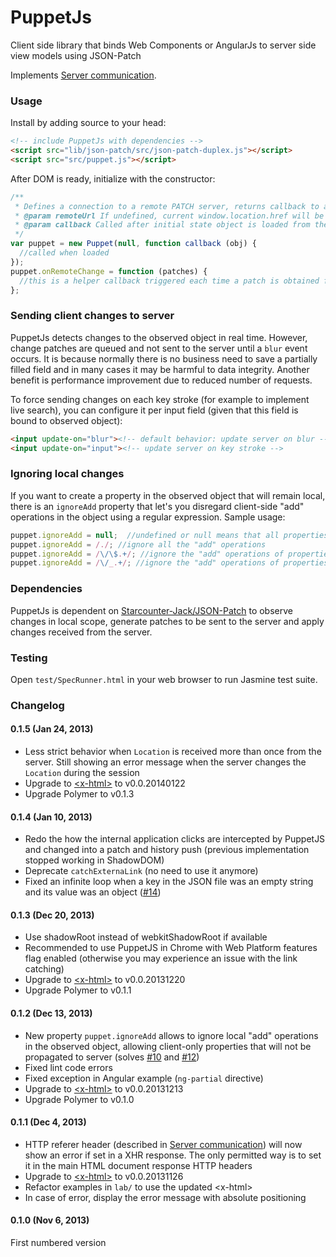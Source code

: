 PuppetJs
========

Client side library that binds Web Components or AngularJs to server side view models using JSON-Patch

Implements [Server communication](https://github.com/Starcounter-Jack/PuppetJs/wiki/Server-communication).

### Usage

Install by adding source to your head:

```html
<!-- include PuppetJs with dependencies -->
<script src="lib/json-patch/src/json-patch-duplex.js"></script>
<script src="src/puppet.js"></script>
```

After DOM is ready, initialize with the constructor:

```javascript
/**
 * Defines a connection to a remote PATCH server, returns callback to a object that is persistent between browser and server
 * @param remoteUrl If undefined, current window.location.href will be used as the PATCH server URL
 * @param callback Called after initial state object is loaded from the server
 */
var puppet = new Puppet(null, function callback (obj) {
  //called when loaded
});
puppet.onRemoteChange = function (patches) {
  //this is a helper callback triggered each time a patch is obtained from server
};
```

### Sending client changes to server

PuppetJs detects changes to the observed object in real time. However, change patches are
queued and not sent to the server until a `blur` event occurs. It is because normally there is no business need to save
a partially filled field and in many cases it may be harmful to data integrity. Another benefit is performance
 improvement due to reduced number of requests.

To force sending changes on each key stroke (for example to implement live search), you can configure it
per input field (given that this field is bound to observed object):

```html
<input update-on="blur"><!-- default behavior: update server on blur -->
<input update-on="input"><!-- update server on key stroke -->
```

### Ignoring local changes

If you want to create a property in the observed object that will remain local, there is an `ignoreAdd` property that
let's you disregard client-side "add" operations in the object using a regular expression. Sample usage:

```javascript
puppet.ignoreAdd = null;  //undefined or null means that all properties added on client will be sent to server
puppet.ignoreAdd = /./; //ignore all the "add" operations
puppet.ignoreAdd = /\/\$.+/; //ignore the "add" operations of properties that start with $
puppet.ignoreAdd = /\/_.+/; //ignore the "add" operations of properties that start with _
```

### Dependencies

PuppetJs is dependent on [Starcounter-Jack/JSON-Patch](https://github.com/Starcounter-Jack/JSON-Patch) to observe changes in local scope, generate patches to be sent to the server and apply changes received from the server.

### Testing

Open `test/SpecRunner.html` in your web browser to run Jasmine test suite.

### Changelog

#### 0.1.5 (Jan 24, 2013)

- Less strict behavior when `Location` is received more than once from the server. Still showing an error message when the server changes the `Location` during the session
- Upgrade to [&lt;x-html&gt;](https://github.com/PuppetJs/x-html) to v0.0.20140122
- Upgrade Polymer to v0.1.3

#### 0.1.4 (Jan 10, 2013)

- Redo the how the internal application clicks are intercepted by PuppetJS and changed into a patch and history push (previous implementation stopped working in ShadowDOM)
- Deprecate `catchExternaLink` (no need to use it anymore)
- Fixed an infinite loop when a key in the JSON file was an empty string and its value was an object ([#14](https://github.com/PuppetJs/PuppetJs/issues/14))

#### 0.1.3 (Dec 20, 2013)

- Use shadowRoot instead of webkitShadowRoot if available
- Recommended to use PuppetJS in Chrome with Web Platform features flag enabled (otherwise you may experience an issue with the link catching)
- Upgrade to [&lt;x-html&gt;](https://github.com/PuppetJs/x-html) to v0.0.20131220
- Upgrade Polymer to v0.1.1

#### 0.1.2 (Dec 13, 2013)

- New property `puppet.ignoreAdd` allows to ignore local "add" operations in the observed object, allowing client-only properties that will not be propagated to server (solves [#10](https://github.com/PuppetJs/PuppetJs/issues/10) and [#12](https://github.com/PuppetJs/PuppetJs/issues/12))
- Fixed lint code errors
- Fixed exception in Angular example (`ng-partial` directive)
- Upgrade to [&lt;x-html&gt;](https://github.com/PuppetJs/x-html) to v0.0.20131213
- Upgrade Polymer to v0.1.0

#### 0.1.1 (Dec 4, 2013)

- HTTP referer header (described in [Server communication](https://github.com/Starcounter-Jack/PuppetJs/wiki/Server-communication)) will now show an error if set in a XHR response. The only permitted way is to set it in the main HTML document response HTTP headers
- Upgrade to [&lt;x-html&gt;](https://github.com/PuppetJs/x-html) to v0.0.20131126
- Refactor examples in `lab/` to use the updated &lt;x-html&gt;
- In case of error, display the error message with absolute positioning

#### 0.1.0 (Nov 6, 2013)

First numbered version